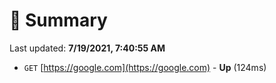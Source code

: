 # 📖 Summary
Last updated: **7/19/2021, 7:40:55 AM**

- `GET` [https://google.com](https://google.com) - **Up** (124ms)
